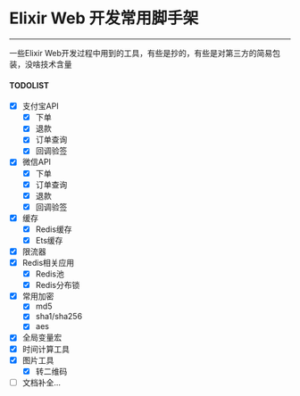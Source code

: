 # Elixir Web 开发常用脚手架
------

一些Elixir Web开发过程中用到的工具，有些是抄的，有些是对第三方的简易包装，没啥技术含量

#### TODOLIST

- [x] 支付宝API
  - [x] 下单
  - [x] 退款
  - [x] 订单查询
  - [x] 回调验签
- [x] 微信API
  - [x] 下单
  - [x] 订单查询
  - [x] 退款
  - [x] 回调验签
- [x] 缓存
  - [x] Redis缓存
  - [x] Ets缓存
- [x] 限流器
- [x] Redis相关应用
  - [x] Redis池
  - [x] Redis分布锁
- [x] 常用加密
    - [x] md5
    - [x] sha1/sha256
    - [x] aes
- [x] 全局变量宏
- [x] 时间计算工具
- [x] 图片工具
  - [x] 转二维码

- [ ] 文档补全...